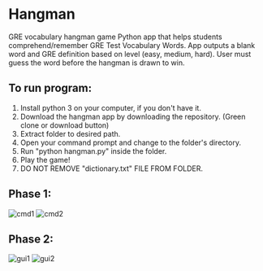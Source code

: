 # Hangman
GRE vocabulary hangman game
Python app that helps students comprehend/remember GRE Test Vocabulary Words.
App outputs a blank word and GRE definition based on level (easy, medium, hard).
User must guess the word before the hangman is drawn to win.

## To run program:
1. Install python 3 on your computer, if you don't have it.
2. Download the hangman app by downloading the repository. (Green clone or download button)
3. Extract folder to desired path.
4. Open your command prompt and change to the folder's directory.
5. Run "python hangman.py" inside the folder.
6. Play the game!
7. DO NOT REMOVE "dictionary.txt" FILE FROM FOLDER.

## Phase 1:
![cmd1](https://user-images.githubusercontent.com/32044372/40880120-dc9a9866-6670-11e8-9935-31ab5eae9e62.JPG)
![cmd2](https://user-images.githubusercontent.com/32044372/40880126-f6f6cbb2-6670-11e8-9843-ab82b299d351.JPG)

## Phase 2:
![gui1](https://user-images.githubusercontent.com/32044372/40880134-0b1a990c-6671-11e8-89ed-2825c9f37cdf.JPG)
![gui2](https://user-images.githubusercontent.com/32044372/40880138-134037a4-6671-11e8-963a-74998ce61997.JPG)
